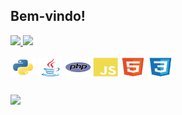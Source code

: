 ## Bem-vindo!

<div>
  <a href="https://github.com/otilianojunior">
    <img height="180em" src="https://github-readme-stats-git-masterrstaa-rickstaa.vercel.app/api?username=otilianojunior&show_icons=true&theme=cobalt&include_all_commits=true&count_private=true"/>
    <img height="180em" src="https://github-readme-stats-git-masterrstaa-rickstaa.vercel.app/api/top-langs?username=otilianojunior&layout=compact&langs_count=7&theme=cobalt"/>
  </a>
</div>

<div style="display: inline_block"><br>
  <img align="center"  height="30" width="40" src="https://raw.githubusercontent.com/devicons/devicon/master/icons/python/python-original.svg">
  <img align="center"  height="30" width="40" src="https://raw.githubusercontent.com/devicons/devicon/master/icons/java/java-original.svg">
  <img align="center"  height="30" width="40" src="https://raw.githubusercontent.com/devicons/devicon/master/icons/php/php-original.svg">
  <img align="center"  height="30" width="40" src="https://raw.githubusercontent.com/devicons/devicon/master/icons/javascript/javascript-plain.svg">
  <img align="center"  height="30" width="40" src="https://raw.githubusercontent.com/devicons/devicon/master/icons/html5/html5-original.svg">
  <img align="center"  height="30" width="40" src="https://raw.githubusercontent.com/devicons/devicon/master/icons/css3/css3-original.svg">
</div>

##

<div> 
  <a href="https://www.linkedin.com/in/otiliano-junior-a4a463a2" target="_blank">
    <img src="https://img.shields.io/badge/-LinkedIn-%230077B5?style=for-the-badge&logo=linkedin&logoColor=white" target="_blank">
  </a> 
</div>
